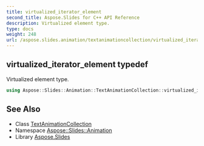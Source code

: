 ```yaml
---
title: virtualized_iterator_element
second_title: Aspose.Slides for C++ API Reference
description: Virtualized element type.
type: docs
weight: 248
url: /aspose.slides.animation/textanimationcollection/virtualized_iterator_element/
---
```

## virtualized_iterator_element typedef


Virtualized element type.

```cpp
using Aspose::Slides::Animation::TextAnimationCollection::virtualized_iterator_element =  typename iterator_holder_type::virtualized_iterator_element
```

## See Also

* Class [TextAnimationCollection](../)
* Namespace [Aspose::Slides::Animation](../../)
* Library [Aspose.Slides](../../../)